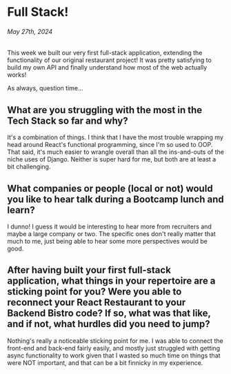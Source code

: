 # Full Stack!
###### May 27th, 2024

This week we built our very first full-stack application, extending the functionality of our original restaurant project! It was pretty satisfying to build my own API and finally understand how most of the web actually works!

As always, question time...

## What are you struggling with the most in the Tech Stack so far and why?

It's a combination of things. I think that I have the most trouble wrapping my head around React's functional programming, since I'm so used to OOP. That said, it's much easier to wrangle overall than all the ins-and-outs of the niche uses of Django. Neither is super hard for me, but both are at least a bit challenging.

## What companies or people (local or not) would you like to hear talk during a Bootcamp lunch and learn?

I dunno! I guess it would be interesting to hear more from recruiters and maybe a large company or two. The specific ones don't really matter that much to me, just being able to hear some more perspectives would be good.

## After having built your first full-stack application, what things in your repertoire are a sticking point for you? Were you able to reconnect your React Restaurant to your Backend Bistro code? If so, what was that like, and if not, what hurdles did you need to jump? 

Nothing's really a noticeable sticking point for me. I was able to connect the front-end and back-end fairly easily, and mostly just struggled with getting async functionality to work given that I wasted so much time on things that were NOT important, and that can be a bit finnicky in my experience.